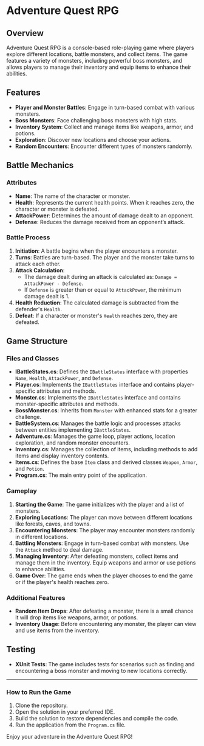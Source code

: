 # Adventure Quest RPG

## Overview
Adventure Quest RPG is a console-based role-playing game where players explore different locations, battle monsters, and collect items. The game features a variety of monsters, including powerful boss monsters, and allows players to manage their inventory and equip items to enhance their abilities.

## Features
- **Player and Monster Battles**: Engage in turn-based combat with various monsters.
- **Boss Monsters**: Face challenging boss monsters with high stats.
- **Inventory System**: Collect and manage items like weapons, armor, and potions.
- **Exploration**: Discover new locations and choose your actions.
- **Random Encounters**: Encounter different types of monsters randomly.

## Battle Mechanics

### Attributes
- **Name**: The name of the character or monster.
- **Health**: Represents the current health points. When it reaches zero, the character or monster is defeated.
- **AttackPower**: Determines the amount of damage dealt to an opponent.
- **Defense**: Reduces the damage received from an opponent’s attack.

### Battle Process
1. **Initiation**: A battle begins when the player encounters a monster.
2. **Turns**: Battles are turn-based. The player and the monster take turns to attack each other.
3. **Attack Calculation**: 
   - The damage dealt during an attack is calculated as: `Damage = AttackPower - Defense`.
   - If `Defense` is greater than or equal to `AttackPower`, the minimum damage dealt is 1.
4. **Health Reduction**: The calculated damage is subtracted from the defender's `Health`.
5. **Defeat**: If a character or monster's `Health` reaches zero, they are defeated.

## Game Structure

### Files and Classes
- **IBattleStates.cs**: Defines the `IBattleStates` interface with properties `Name`, `Health`, `AttackPower`, and `Defense`.
- **Player.cs**: Implements the `IBattleStates` interface and contains player-specific attributes and methods.
- **Monster.cs**: Implements the `IBattleStates` interface and contains monster-specific attributes and methods.
- **BossMonster.cs**: Inherits from `Monster` with enhanced stats for a greater challenge.
- **BattleSystem.cs**: Manages the battle logic and processes attacks between entities implementing `IBattleStates`.
- **Adventure.cs**: Manages the game loop, player actions, location exploration, and random monster encounters.
- **Inventory.cs**: Manages the collection of items, including methods to add items and display inventory contents.
- **Items.cs**: Defines the base `Item` class and derived classes `Weapon`, `Armor`, and `Potion`.
- **Program.cs**: The main entry point of the application.

### Gameplay
1. **Starting the Game**: The game initializes with the player and a list of monsters.
2. **Exploring Locations**: The player can move between different locations like forests, caves, and towns.
3. **Encountering Monsters**: The player may encounter monsters randomly in different locations.
4. **Battling Monsters**: Engage in turn-based combat with monsters. Use the `Attack` method to deal damage.
5. **Managing Inventory**: After defeating monsters, collect items and manage them in the inventory. Equip weapons and armor or use potions to enhance abilities.
6. **Game Over**: The game ends when the player chooses to end the game or if the player's health reaches zero.

### Additional Features
- **Random Item Drops**: After defeating a monster, there is a small chance it will drop items like weapons, armor, or potions.
- **Inventory Usage**: Before encountering any monster, the player can view and use items from the inventory.

## Testing
- **XUnit Tests**: The game includes tests for scenarios such as finding and encountering a boss monster and moving to new locations correctly.

---

### How to Run the Game
1. Clone the repository.
2. Open the solution in your preferred IDE.
3. Build the solution to restore dependencies and compile the code.
4. Run the application from the `Program.cs` file.

Enjoy your adventure in the Adventure Quest RPG!
